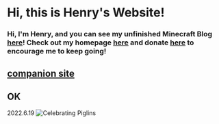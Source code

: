 # Hi, this is Henry's Website!
### Hi, I'm Henry, and you can see my unfinished Minecraft Blog [here](https://henrypersonalweb.github.io/blog/)! Check out my homepage [here](https://henrypersonalweb.github.io/home/) and donate [here](https://henrypersonalweb.github.io/donations) to encourage me to keep going!


## [companion site](https://qqiumax.github.io/)
## OK
2022.6.19
![Celebrating Piglins](https://henrypersonalweb.github.io/piglin.gif)